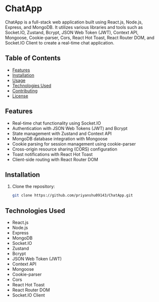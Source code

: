 
# ChatApp

ChatApp is a full-stack web application built using React.js, Node.js, Express, and MongoDB. It utilizes various libraries and tools such as Socket.IO, Zustand, Bcrypt, JSON Web Token (JWT), Context API, Mongoose, Cookie-parser, Cors, React Hot Toast, React Router DOM, and Socket.IO Client to create a real-time chat application.

## Table of Contents

- [Features](#features)
- [Installation](#installation)
- [Usage](#usage)
- [Technologies Used](#technologies-used)
- [Contributing](#contributing)
- [License](#license)

## Features

- Real-time chat functionality using Socket.IO
- Authentication with JSON Web Tokens (JWT) and Bcrypt
- State management with Zustand and Context API
- MongoDB database integration with Mongoose
- Cookie parsing for session management using cookie-parser
- Cross-origin resource sharing (CORS) configuration
- Toast notifications with React Hot Toast
- Client-side routing with React Router DOM

## Installation

1. Clone the repository:

   ```bash
   git clone https://github.com/priyanshu09143/ChatApp.git


## Technologies Used

- React.js
- Node.js
- Express
- MongoDB
- Socket.IO
- Zustand
- Bcrypt
- JSON Web Token (JWT)
- Context API
- Mongoose
- Cookie-parser
- Cors
- React Hot Toast
- React Router DOM
- Socket.IO Client
